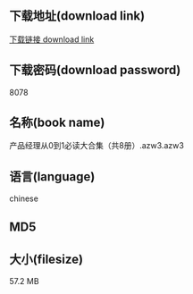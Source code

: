 ## 下载地址(download link)
[下载链接 download link](https://tutu365.netlify.app/?s=%E4%BA%A7%E5%93%81%E7%BB%8F%E7%90%86%E4%BB%8E0%E5%88%B01%E5%BF%85%E8%AF%BB%E5%A4%A7%E5%90%88%E9%9B%86%EF%BC%88%E5%85%B18%E5%86%8C%EF%BC%89.azw3)

## 下载密码(download password)
8078

## 名称(book name)
产品经理从0到1必读大合集（共8册）.azw3.azw3

## 语言(language)
chinese

## MD5


## 大小(filesize)
57.2 MB
